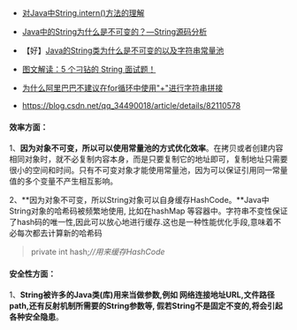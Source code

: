 - [对Java中String.intern()方法的理解](https://blog.csdn.net/qq_33858191/article/details/80219757)
- [Java中的String为什么是不可变的？—String源码分析](https://blog.csdn.net/qq_37267015/article/details/78738512)
- 【好】[Java的String类为什么是不可变的以及字符串常量池](<https://blog.csdn.net/cryssdut/article/details/50782403>)

- [图文解读：5 个刁钻的 String 面试题！](<https://mp.weixin.qq.com/s?__biz=MzU0OTk3ODQ3Ng==&mid=2247487282&idx=1&sn=0c3f229bdd2e83926f861632146b25d8&chksm=fba6e731ccd16e2715c360b29462cb24bfbff6c9fe47e5c757ed2f0a2bd3f29fc52264fb7cb3&mpshare=1&scene=23&srcid=&sharer_sharetime=1587261029871&sharer_shareid=e6d90aec84add5cf004cb1ab6979727c#rd>)

- [为什么阿里巴巴不建议在for循环中使用"+"进行字符串拼接](<https://mp.weixin.qq.com/s?__biz=MzAwNDA2OTM1Ng==&mid=2453141826&idx=2&sn=759e6e18c4694b510ac8e0af31608b6c&chksm=8cf2dbc1bb8552d7575b31770cf5af9b25c470f57aa6a9727446ab99ae2d76b2c5767ff280f6&mpshare=1&scene=23&srcid=&sharer_sharetime=1586143986593&sharer_shareid=e6d90aec84add5cf004cb1ab6979727c#rd>)

- <https://blog.csdn.net/qq_34490018/article/details/82110578>

#### 效率方面：

1、**因为对象不可变，所以可以使用常量池的方式优化效率**。在拷贝或者创建内容相同对象时，就不必复制内容本身，而是只要复制它的地址即可，复制地址只需要很小的空间和时间。只有不可变对象才能使用常量池，因为可以保证引用同一常量值的多个变量不产生相互影响。



2、**因为对象不可变，所以String对象可以自身缓存HashCode。**Java中String对象的哈希码被频繁地使用, 比如在hashMap 等容器中。字符串不变性保证了hash码的唯一性,因此可以放心地进行缓存.这也是一种性能优化手段,意味着不必每次都去计算新的哈希码

> private int hash;*//用来缓存HashCode*



#### 安全性方面：

1、**String被许多的Java类(库)用来当做参数,例如 网络连接地址URL,文件路径path,还有反射机制所需要的String参数等, 假若String不是固定不变的,将会引起各种安全隐患**。
